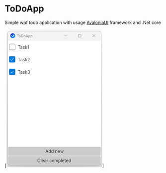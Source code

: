 # ToDoApp

Simple wpf todo application with usage [AvaloniaUI](https://avaloniaui.net/) framework and .Net core

[![TodoAppView](images/app_view.png)]

